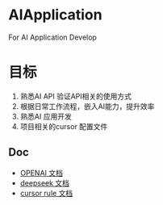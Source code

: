 # AIApplication
For AI  Application Develop


# 目标
1. 熟悉AI API 验证API相关的使用方式
2. 根据日常工作流程，嵌入AI能力，提升效率
3. 熟悉AI 应用开发
4. 项目相关的cursor 配置文件




## Doc

- [OPENAI 文档](https://platform.openai.com/docs/api-reference/introduction)
- [deepseek 文档](https://api-docs.deepseek.com/zh-cn/api/deepseek-api)
- [cursor rule 文档](https://cursor.directory/)
